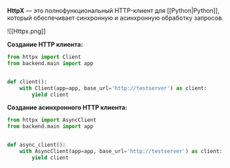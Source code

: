 **HttpX** — это полнофункциональный HTTP-клиент для [[Python|Python]], который обеспечивает синхронную и асинхронную обработку запросов.

![[Httpx.png]]

**Создание HTTP клиента:**

```Python
from httpx import Client
from backend.main import app


def client():  
    with Client(app=app, base_url='http://testserver') as client:  
        yield client
```

**Создание асинхронного HTTP клиента:**

```Python
from httpx import AsyncClient
from backend.main import app


def async_client():   
    with AsyncClient(app=app, base_url='http://testserver') as client:  
        yield client
```